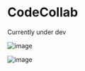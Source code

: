 # CodeCollab

Currently under dev

![image](https://github.com/user-attachments/assets/b6f6d551-6f7b-4678-96cc-bf15d2231c2c)

![image](https://github.com/user-attachments/assets/cc76466c-62a4-4a16-8a8e-e5a7173e7c48)




